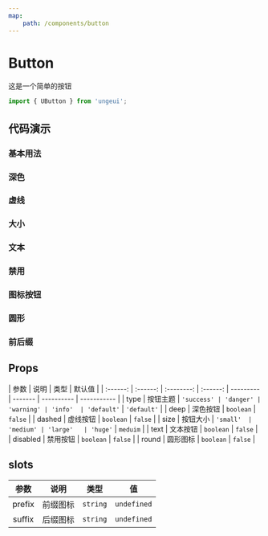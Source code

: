 ```yaml
---
map:
    path: /components/button
---
```


# Button

这是一个简单的按钮

```js
import { UButton } from 'ungeui';
```

## 代码演示

### 基本用法

<demo src="./demo/default.vue"
  language="vue"
  title="基本用法"
  desc="点击切换">
</demo>

### 深色

<demo src="./demo/deep.vue"
  language="vue"
  title="基本用法"
  desc="深色具有更强烈的视觉冲击">
</demo>

### 虚线

<demo src="./demo/dashed.vue"
  language="vue"
  title="基本用法"
  desc="支持虚线">
</demo>

### 大小

<demo src="./demo/size.vue"
  language="vue"
  title="基本用法"
  desc="不同按钮的大小">
</demo>

### 文本

<demo src="./demo/text.vue"
  language="vue"
  title="基本用法"
  desc="文本按钮">
</demo>

### 禁用

<demo src="./demo/disabled.vue"
  language="vue"
  title="基本用法"
  desc="禁用按钮">
</demo>

### 图标按钮

<demo src="./demo/icon.vue"
  language="vue"
  title="基本用法"
  desc="图片按钮表达按钮意义">
</demo>

### 圆形

<demo src="./demo/round.vue"
  language="vue"
  title="基本用法"
  desc="圆形更加丝滑">
</demo>

### 前后缀

<demo src="./demo/fix.vue"
  language="vue"
  title="基本用法"
  desc="文字加图标意思明朗">
</demo>

## Props

|   参数   |   说明   |    类型    |    默认值    |
| :------: | :------: | :--------: | :------: | --------- | ------- | ---------- | ----------- |
|   type   | 按钮主题 | `'success' | 'danger' | 'warning' | 'info'  | 'default'` | `'default'` |
|   deep   | 深色按钮 | `boolean`  | `false`  |
|  dashed  | 虚线按钮 | `boolean`  | `false`  |
|   size   | 按钮大小 |  `'small'  | 'medium' | 'large'   | 'huge'` | `meduim`   |
|   text   | 文本按钮 | `boolean`  | `false`  |
| disabled | 禁用按钮 | `boolean`  | `false`  |
|  round   | 圆形图标 | `boolean`  | `false`  |

## slots

|  参数  |   说明   |   类型   |     值      |
| :----: | :------: | :------: | :---------: |
| prefix | 前缀图标 | `string` | `undefined` |
| suffix | 后缀图标 | `string` | `undefined` |
